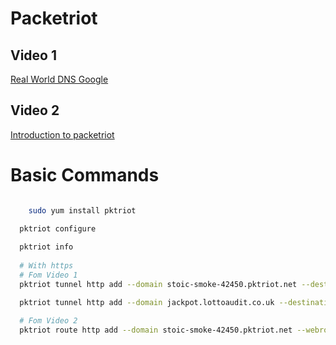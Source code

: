# Packetriot
## Video 1
[Real World DNS Google](https://www.youtube.com/watch?v=euXdC0NDgac)

## Video 2
[Introduction to packetriot](https://www.youtube.com/watch?v=ogi5ea2HyTs)

# Basic Commands
```bash

    sudo yum install pktriot

  pktriot configure
  
  pktriot info
  
  # With https
  # Fom Video 1
  pktriot tunnel http add --domain stoic-smoke-42450.pktriot.net --destination /var/www/html/source --http 15050 --letsencrypt

  pktriot tunnel http add --domain jackpot.lottoaudit.co.uk --destination /var/www/html/source --http 15050 --letsencrypt

  # Fom Video 2
  pktriot route http add --domain stoic-smoke-42450.pktriot.net --webroot $PWD/var/www/html/source



```